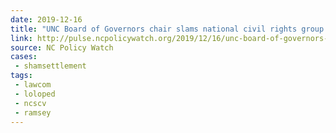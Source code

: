 ```yaml
---
date: 2019-12-16
title: "UNC Board of Governors chair slams national civil rights group over Silent Sam case intervention"
link: http://pulse.ncpolicywatch.org/2019/12/16/unc-board-of-governors-chair-slams-national-civil-rights-group-over-silent-sam-case-intervention/
source: NC Policy Watch
cases:
 - shamsettlement
tags:
 - lawcom
 - loloped
 - ncscv
 - ramsey
---
```

